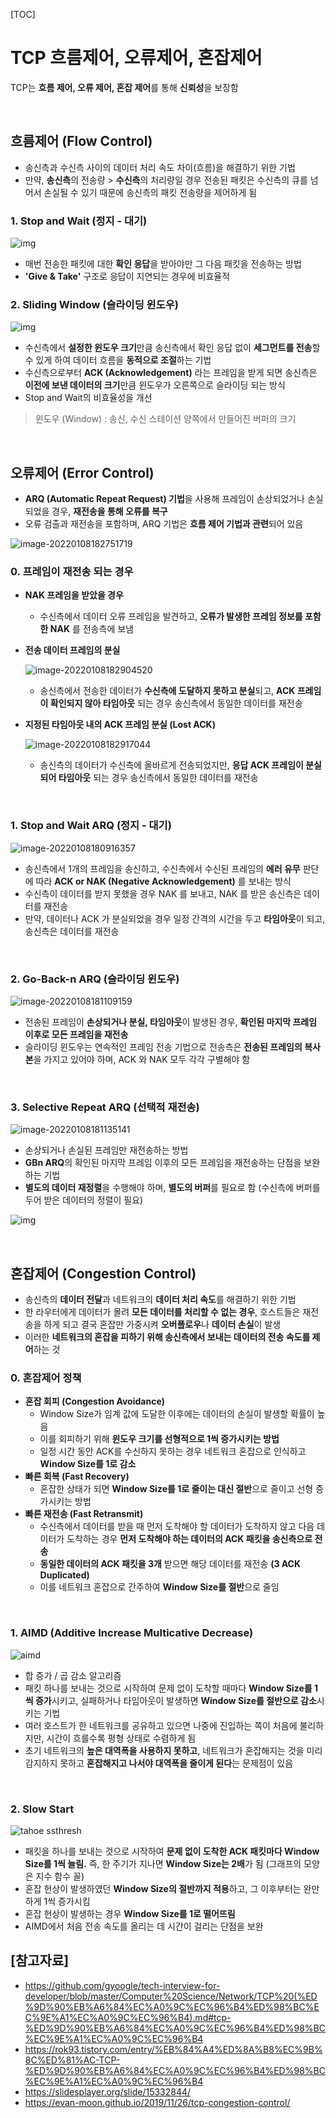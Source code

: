 [TOC]

# TCP 흐름제어, 오류제어, 혼잡제어

TCP는 **흐름 제어, 오류 제어, 혼잡 제어**를 통해 **신뢰성**을 보장함

<br>

## 흐름제어 (Flow Control)

- 송신측과 수신측 사이의 데이터 처리 속도 차이(흐름)을 해결하기 위한 기법
- 만약, **송신측**의 전송량 > **수신측**의 처리량일 경우 전송된 패킷은 수신측의 큐를 넘어서 손실될 수 있기 때문에 송신측의 패킷 전송량을 제어하게 됨

### 1. Stop and Wait (정지 - 대기)

![img](https://camo.githubusercontent.com/cb7f08015fa52f106d69a4cab2c4ad48129e2b71133e368808c51578c01f5437/68747470733a2f2f74312e6461756d63646e2e6e65742f6366696c652f746973746f72792f323633423744344535373135454345423332)

- 매번 전송한 패킷에 대한 **확인 응답**을 받아야만 그 다음 패킷을 전송하는 방법
- **'Give & Take'** 구조로 응답이 지연되는 경우에 비효율적

### 2. Sliding Window (슬라이딩 윈도우)

![img](https://camo.githubusercontent.com/3cf70c635be033188c4f4b945b6a873100ea1edc6c6c43304b54d896a5385441/68747470733a2f2f74312e6461756d63646e2e6e65742f6366696c652f746973746f72792f323533463745343835373135454435463237)

- 수신측에서 **설정한 윈도우 크기**만큼 송신측에서 확인 응답 없이 **세그먼트를 전송**할 수 있게 하여 데이터 흐름을 **동적으로 조절**하는 기법
- 수신측으로부터 **ACK (Acknowledgement)** 라는 프레임을 받게 되면 송신측은 **이전에 보낸 데이터의 크기**만큼 윈도우가 오른쪽으로 슬라이딩 되는 방식
- Stop and Wait의 비효율성을 개선

> 윈도우 (Window)  :  송신, 수신 스테이션 양쪽에서 만들어진 버퍼의 크기

<br>

## 오류제어 (Error Control)

- **ARQ (Automatic Repeat Request) 기법**을 사용해 프레임이 손상되었거나 손실되었을 경우, **재전송을 통해 오류를 복구**
- 오류 검출과 재전송을 포함하며, ARQ 기법은 **흐름 제어 기법과 관련**되어 있음

![image-20220108182751719](https://user-images.githubusercontent.com/87461594/148670935-525da0d5-cf8c-4054-bc03-e79d41ba366e.png)

### 0. 프레임이 재전송 되는 경우

- **NAK 프레임을 받았을 경우**
  
  - 수신측에서 데이터 오류 프레임을 발견하고, **오류가 발생한 프레임 정보를 포함한 NAK** 를 전송측에 보냄
  
- **전송 데이터 프레임의 분실**

  ![image-20220108182904520](https://user-images.githubusercontent.com/87461594/148670936-0956c221-fdbc-48b8-adb0-c2ec48d205e0.png)

  - 송신측에서 전송한 데이터가 **수신측에 도달하지 못하고 분실**되고, **ACK 프레임이 확인되지 않아 타임아웃** 되는 경우 송신측에서 동일한 데이터를 재전송

- **지정된 타임아웃 내의 ACK 프레임 분실 (Lost ACK)**

  ![image-20220108182917044](https://user-images.githubusercontent.com/87461594/148670944-ef430d49-d897-4dfe-9b3d-70fe97f076ad.png)

  - 송신측의 데이터가 수신측에 올바르게 전송되었지만, **응답 ACK 프레임이 분실되어 타임아웃** 되는 경우 송신측에서 동일한 데이터를 재전송

<br>

### 1. Stop and Wait ARQ (정지 - 대기)

![image-20220108180916357](https://user-images.githubusercontent.com/87461594/148670950-54e82580-ebc2-480a-b756-06b065a1d3fe.png)

- 송신측에서 1개의 프레임을 송신하고, 수신측에서 수신된 프레임의 **에러 유무** 판단에 따라 **ACK or NAK (Negative Acknowledgement)** 를 보내는 방식
- 수신측이 데이터를 받지 못했을 경우 NAK 를 보내고, NAK 를 받은 송신측은 데이터를 재전송
- 만약, 데이터나 ACK 가 분실되었을 경우 일정 간격의 시간을 두고 **타임아웃**이 되고, 송신측은 데이터를 재전송

<br>

### 2. Go-Back-n ARQ (슬라이딩 윈도우)

![image-20220108181109159](https://user-images.githubusercontent.com/87461594/148670954-0f1d6a41-af80-4a10-8dad-61f490ffa06f.png)

- 전송된 프레임이 **손상되거나 분실, 타임아웃**이 발생된 경우, **확인된 마지막 프레임 이후로 모든 프레임을 재전송**
- 슬라이딩 윈도우는 연속적인 프레임 전송 기법으로 전송측은 **전송된 프레임의 복사본**을 가지고 있어야 하며, ACK 와 NAK 모두 각각 구별해야 함

<br>

### 3. Selective Repeat ARQ (선택적 재전송)

![image-20220108181135141](https://user-images.githubusercontent.com/87461594/148670959-b4a559e9-8e56-4a80-b0c4-11d3c95c342e.png)

- 손상되거나 손실된 프레임만 재전송하는 방법
- **GBn ARQ**의 확인된 마지막 프레임 이후의 모든 프레임을 재전송하는 단점을 보완하는 기법
- **별도의 데이터 재정렬**을 수행해야 하며, **별도의 버퍼**를 필요로 함 (수신측에 버퍼를 두어 받은 데이터의 정렬이 필요)

![img](https://blog.kakaocdn.net/dn/rQvQS/btqJvN3DCLE/d9ZsQd1sZL673k1gAS0iA1/img.png)

<br>

## 혼잡제어 (Congestion Control)

- 송신측의 **데이터 전달**과 네트워크의 **데이터 처리 속도**를 해결하기 위한 기법
- 한 라우터에게 데이터가 몰려 **모든 데이터를 처리할 수 없는 경우**, 호스트들은 재전송을 하게 되고 결국 혼잡만 가중시켜 **오버플로우**나 **데이터 손실**이 발생
- 이러한 **네트워크의 혼잡을 피하기 위해 송신측에서 보내는 데이터의 전송 속도를 제어**하는 것

### 0. 혼잡제어 정책

- **혼잡 회피 (Congestion Avoidance)**
  - Window Size가 임계 값에 도달한 이후에는 데이터의 손실이 발생할 확률이 높음
  - 이를 회피하기 위해 **윈도우 크기를 선형적으로 1씩 증가시키는 방법**
  - 일정 시간 동안 ACK를 수신하지 못하는 경우 네트워크 혼잡으로 인식하고 **Window Size를 1로 감소**
- **빠른 회복 (Fast Recovery)**
  - 혼잡한 상태가 되면 **Window Size를 1로 줄이는 대신 절반**으로 줄이고 선형 증가시키는 방법
- **빠른 재전송 (Fast Retransmit)**
  - 수신측에서 데이터를 받을 때 먼저 도착해야 할 데이터가 도착하지 않고 다음 데이터가 도착하는 경우 **먼저 도착해야 하는 데이터의 ACK 패킷을 송신측으로 전송**
  - **동일한 데이터의 ACK 패킷을 3개** 받으면 해당 데이터를 재전송 **(3 ACK Duplicated)**
  - 이를 네트워크 혼잡으로 간주하여 **Window Size를 절반**으로 줄임

<br>

### 1. AIMD (Additive Increase Multicative Decrease)

![aimd](https://evan-moon.github.io/static/1f8521aeeab86f9056a053a93f69adb1/17d73/aimd.png)

- 합 증가 / 곱 감소 알고리즘
- 패킷 하나를 보내는 것으로 시작하여 문제 없이 도착할 때마다 **Window Size를 1씩 증가**시키고, 실패하거나 타임아웃이 발생하면 **Window Size를 절반으로 감소**시키는 기법
- 여러 호스트가 한 네트워크를 공유하고 있으면 나중에 진입하는 쪽이 처음에 불리하지만, 시간이 흐를수록 평형 상태로 수렴하게 됨
- 초기 네트워크의 **높은 대역폭을 사용하지 못하고**, 네트워크가 혼잡해지는 것을 미리 감지하지 못하고 **혼잡해지고 나서야 대역폭을 줄이게 된다**는 문제점이 있음

<br>

### 2. Slow Start

![tahoe ssthresh](https://evan-moon.github.io/static/1a6a5314e2aa526f2fa7a406638af3ac/6af66/tahoe-ssthresh.png)

- 패킷을 하나를 보내는 것으로 시작하여 **문제 없이 도착한 ACK 패킷마다 Window Size를 1씩 늘림.** 즉, 한 주기가 지나면 **Window Size는 2배**가 됨 (그래프의 모양은 지수 함수 꼴)
- 혼잡 현상이 발생하였던 **Window Size의 절반까지 적용**하고, 그 이후부터는 완만하게 1씩 증가시킴
- 혼잡 현상이 발생하는 경우 **Window Size를 1로 떨어뜨림**
- AIMD에서 처음 전송 속도를 올리는 데 시간이 걸리는 단점을 보완



## [참고자료]

- https://github.com/gyoogle/tech-interview-for-developer/blob/master/Computer%20Science/Network/TCP%20(%ED%9D%90%EB%A6%84%EC%A0%9C%EC%96%B4%ED%98%BC%EC%9E%A1%EC%A0%9C%EC%96%B4).md#tcp-%ED%9D%90%EB%A6%84%EC%A0%9C%EC%96%B4%ED%98%BC%EC%9E%A1%EC%A0%9C%EC%96%B4
- https://rok93.tistory.com/entry/%EB%84%A4%ED%8A%B8%EC%9B%8C%ED%81%AC-TCP-%ED%9D%90%EB%A6%84%EC%A0%9C%EC%96%B4%ED%98%BC%EC%9E%A1%EC%A0%9C%EC%96%B4
- https://slidesplayer.org/slide/15332844/
- https://evan-moon.github.io/2019/11/26/tcp-congestion-control/


